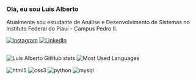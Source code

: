### Olá, eu sou Luis Alberto
Atualmente sou estudante de Análise e Desenvolvimento de Sistemas no Instítuto Federal do Piauí - Campus Pedro II.

[![Instagram](https://img.shields.io/badge/Instagram-E4405F?style=for-the-badge&logo=instagram&logoColor=white)](https://instagram.com/luisalberto0.5?igshid=OGQ5ZDc2ODk2ZA==)
[![LinkedIn](https://img.shields.io/badge/LinkedIn-0077B5?style=for-the-badge&logo=linkedin&logoColor=white)](https://www.linkedin.com/in/luis-alberto-5a87a7279?utm_source=share&utm_campaign=share_via&utm_content=profile&utm_medium=android_app)

##

![Luis Alberto GitHub stats](https://github-readme-stats.vercel.app/api?username=luisalberto002&show_icons=true&theme=dracula)
![Most Used Languages](https://github-readme-stats.vercel.app/api/top-langs/?username=luisalberto002&layout=compact&langs_count=16&theme=dracula)

<div style="display: inline_block">
    <img src="https://img.shields.io/badge/HTML5-E34F26?style=for-the-badge&logo=html5&logoColor=white" alt="html5" align="center">
    <img src="https://img.shields.io/badge/CSS3-1572B6?style=for-the-badge&logo=css3&logoColor=white" alt="css3" align="center">
    <img src="https://img.shields.io/badge/Python-14354C?style=for-the-badge&logo=python&logoColor=white" alt="python" align="center">
    <img src="https://img.shields.io/badge/MySQL-00000F?style=for-the-badge&logo=mysql&logoColor=white" alt="mysql" align="center">
</div>

##
